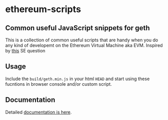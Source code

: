 # ethereum-scripts
## Common useful JavaScript snippets for geth
This is a collection of common useful scripts that are handy when you do any kind of developemt on the Ethereum Virtual Machine aka EVM. Inspired by [this](http://ethereum.stackexchange.com/q/2531/259) SE question

## Usage
Include the `build/geth.min.js` in your html `HEAD` and start using these fucntions in browser
console and/or custom script.

## Documentation
Detailed [documentation is
here](https://lightrains.com/blogs/useful-ethereum-geth-javascript-snippets).
